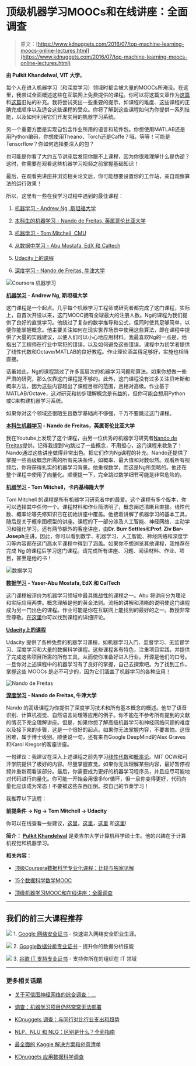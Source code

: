 # 顶级机器学习MOOCs和在线讲座：全面调查

> 原文：[https://www.kdnuggets.com/2016/07/top-machine-learning-moocs-online-lectures.html](https://www.kdnuggets.com/2016/07/top-machine-learning-moocs-online-lectures.html)

**由 Pulkit Khandelwal, VIT 大学**。

每个人在进入机器学习（和深度学习）领域时都会被大量的MOOCs所淹没。在这里，我尝试全面概述这些在互联网上免费提供的课程。你可以将这篇文章作为[这篇](/2015/11/seven-steps-machine-learning-python.html)和[这篇](/2015/10/learning-machine-learning-quora.html)旧帖的补充。我将尝试突出一些重要的提示，如课程的难度、这些课程的正确完成顺序以及适合这些课程的受众。你将了解到这些课程如何为你提供一系列技能，以及如何利用它们开发实用的机器学习系统。

另一个重要方面是实现自包含作业所用的语言和软件包。你想使用MATLAB还是用Python编码，你想使用Theano、Torch还是Caffe？哦，等等！可能是Tensorflow？你如何选择要深入的包？

也可能是你看了大约五节讲座后发现你跟不上课程，因为你很难理解什么是伪逆？这时，你需要在观看这些机器学习视频之前掌握基础知识！

最后，在观看完讲座并浏览相关论文后，你可能想要设置你的工作站，亲自观察算法的运行效果！

所以，这里有一些在我学习过程中遇到的最佳课程：

1.  [机器学习 - Andrew Ng, 斯坦福大学](https://www.coursera.org/learn/machine-learning/home/info)

1.  [本科生的机器学习 - Nando de Freitas, 英属哥伦比亚大学](https://www.youtube.com/playlist?list=PLE6Wd9FR--Ecf_5nCbnSQMHqORpiChfJf)

1.  [机器学习 - Tom Mitchell, CMU](http://www.cs.cmu.edu/~tom/10701_sp11/)

1.  [从数据中学习 - Abu Mostafa, EdX 和 Caltech](https://work.caltech.edu/telecourse.html)

1.  [Udacity上的课程](https://www.udacity.com/courses/all)

1.  [深度学习 - Nando de Freitas, 牛津大学](https://www.youtube.com/playlist?list=PLE6Wd9FR--EfW8dtjAuPoTuPcqmOV53Fu)

![Coursera 机器学习](../Images/13c869690a19f8ad93e0fd1b63b39f6d.png)

**[机器学习](https://www.coursera.org/learn/machine-learning/home/info) - Andrew Ng, 斯坦福大学**

这门课程是一个起点。几乎每个机器学习工程师或研究者都完成了这门课程，实际上，自首次开设以来，这门MOOC拥有全球最大的注册人数。Ng的课程为我们提供了良好的直觉学习。他绕过了复杂的数学推导和公式，但同时使其足够简单，以便你能掌握概念。他主要关注如何在现实世界场景中使用这些算法，即在课程中提供了大量的实践建议，以便人们可以小心地应用材料。我最喜欢Ng的一点是，他指出了工程师在行业中常犯的错误，以及如何避免这些错误。课程中为初学者提供了线性代数和Octave/MATLAB的良好教程。作业理论涵盖得足够好，实施也相当直接。

话虽如此，Ng的课程跳过了许多高层次的机器学习问题和算法。如果你想做一些严肃的研究，那么仅靠这门课程是不够的。此外，这门课程没有过多关注贝叶斯和概率方法，因为这些内容超出了课程目标的范围，且相对高级。作业基于MATLAB/Octave，这对研究和初步理解概念是有益的，但你可能会想用Python或C来构建机器学习系统。

如果你对这个领域还很陌生且数学基础尚不够强，千万不要跳过这门课程。

**[本科生机器学习](https://www.youtube.com/playlist?list=PLE6Wd9FR--Ecf_5nCbnSQMHqORpiChfJf) - Nando de Freitas，英属哥伦比亚大学**

我在Youtube上发现了这个课程，由另一位优秀的机器学习研究者[Nando de Freitas](http://www.cs.ubc.ca/~nando/)提供。记得我提到Ng跳过了一些概念，不用担心，这门课程来救急了！Nando通过这些讲座做得非常出色。把它们作为Ng课程的补充。Nando还提供了掌握一些高级概念所需的所有先决条件，如概率、最大值和对数似然。观看所有视频后，你将获得扎实的机器学习背景。他重视数学，而这是Ng所忽略的。他还在整个课程中使用了向量化。顺便提一下，完全跳过数学细节可能是非常危险的。

**[机器学习](http://www.cs.cmu.edu/~tom/10701_sp11/) - Tom Mitchell，卡内基梅隆大学**

Tom Mitchell 的课程是所有机器学习研究者中的最爱。这个课程有多个版本，你可以选择其中任何一个。课程材料和作业简洁明了，概念阐述清晰且直接。线性代数、概率论等先修知识已在初始讲座中覆盖。他接着讲解了机器学习的基本工具，随后是关于概率图模型的讲座。课程的下一部分涉及人工智能、神经网络、主动学习和强化学习。还有两节额外的客座讲座，由**Dr. Burr Settles**和**Prof. Ziv Bar-Joseph**主讲。因此，你可以看到数学、机器学习、人工智能、神经网络和深度学习等内容都在这门高水平课程中得到了涵盖。如果你不想浏览其他课程，我推荐在完成 Ng 的课程后学习这门课程。请完成所有讲座、习题、阅读材料、作业、项目，甚至是他的书！

![数据学习](../Images/db84fd2177cdc137ae0e7d6156f63ffb.png)

**[数据学习](https://work.caltech.edu/telecourse.html) - Yaser-Abu Mostafa, EdX 和 CalTech**

这门课程被评价为机器学习领域中最具挑战性的课程之一。Abu 将讲座分为理论和实际应用两类。概念理解是他的黄金法则。流畅的讲解和清晰的说明使这门课程成为另一门出色的课程。作业可能是你在互联网上能找到的最好的之一。教授非常受尊敬。[在这里](https://www.class-central.com/report/review-caltech-learning-from-data-intro-machine-learning/)你可以找到课程的详细评论。

**[Udacity上的课程](https://www.udacity.com/courses/all)**

Udacity 提供了各种免费的机器学习课程，如机器学习入门、监督学习、无监督学习、深度学习和大量的数据科学课程。这些课程各有特色，注重项目实践，并提供了完成这些项目所需的所有工具，从而使你准备好进入行业。开源是他们的口号。一旦你对上述课程中的机器学习有了良好的掌握，自己去探索吧。为了找到工作，掌握这些 MOOCs 是必不可少的，因为它们涵盖了机器学习的各种应用！

![Nando de Freitas](../Images/dd30f60e79a94607c3b1d42c885c5c45.png)

**[深度学习](https://www.youtube.com/playlist?list=PLE6Wd9FR--EfW8dtjAuPoTuPcqmOV53Fu) - Nando de Freitas, 牛津大学**

Nando 的高级课程为你提供了深度学习技术和所有基本概念的概述。他举了语音识别、计算机视觉、自然语言处理等应用的例子。你不能在不参考所有提到的文献的情况下完全理解讲座。但是，如果你想了解高级机器学习和神经网络问题的难度以及接下来的步骤，这是一个很好的起点。如果你无法掌握内容，不要害怕。这很困难，属于博士级别。顺便说一句，还有来自Google DeepMind的Alex Graves和Karol Kregor的客座讲座。

一句建议：我建议在深入上述课程之前先学习[线性代数](http://www-math.mit.edu/~gs/)和[概率论](http://ocw.mit.edu/courses/electrical-engineering-and-computer-science/6-041-probabilistic-systems-analysis-and-applied-probability-fall-2010/)。MIT OCW和可汗学院提供了极好的内容。尽量掌握直觉。如果你无法理解某些内容，最好暂停视频并重新观看该部分。最后，你需要成为更好的机器学习程序员，并且应尽可能地对代码进行向量化。你可能一开始会用很多for循环，但一旦你变得更好，代码向量化应该成为常态！不要被这些东西压倒。按自己的节奏学习！

我推荐以下流程：

**前提条件 -> Ng -> Tom Mitchell -> Udacity**

你可以在线查看一些建议，[这里](https://www.quora.com/How-do-I-learn-machine-learning-1)，[这里](https://www.quora.com/What-are-the-differences-between-the-Andrew-Ngs-Machine-Learning-courses-offered-on-Coursera-and-iTunes-U)，[这里](https://www.linkedin.com/pulse/machine-learning-quora-xavier-amatriain) 和[这里](http://www.forbes.com/sites/anthonykosner/2013/12/29/why-is-machine-learning-cs-229-the-most-popular-course-at-stanford/#5a1b41c261ba)!

**简介： [Pulkit Khandelwal](https://au.linkedin.com/in/pulkit-khandelwal-42849284)** 是麦吉尔大学计算机科学硕士生。他的兴趣在于计算机视觉和机器学习。

**相关内容**：

+   [顶级Coursera数据科学专业化课程：比较与独家见解](/2015/11/coursera-specializations.html)

+   [15个数据科学数学MOOC](/2015/09/15-math-mooc-data-science.html)

+   [顶级机器学习MOOC和在线讲座：全面调查](/2015/10/learning-machine-learning-quora.html)

* * *

## 我们的前三大课程推荐

![](../Images/0244c01ba9267c002ef39d4907e0b8fb.png) 1\. [Google 网络安全证书](https://www.kdnuggets.com/google-cybersecurity) - 快速进入网络安全职业生涯。

![](../Images/e225c49c3c91745821c8c0368bf04711.png) 2\. [Google数据分析专业证书](https://www.kdnuggets.com/google-data-analytics) - 提升你的数据分析技能

![](../Images/0244c01ba9267c002ef39d4907e0b8fb.png) 3\. [谷歌 IT 支持专业证书](https://www.kdnuggets.com/google-itsupport) - 支持你所在的组织在 IT 领域

* * *

### 更多相关话题

+   [关于可信图神经网络的综合调查：…](https://www.kdnuggets.com/2022/05/comprehensive-survey-trustworthy-graph-neural-networks-privacy-robustness-fairness-explainability.html)

+   [调查：机器学习项目仍然常常无法部署](https://www.kdnuggets.com/survey-machine-learning-projects-still-routinely-fail-to-deploy)

+   [KDnuggets 调查：与同行对比行业支出和趋势](https://www.kdnuggets.com/2023/02/kdnuggets-survey-industry-spend-trends.html)

+   [NLP、NLU 和 NLG：区别是什么？全面指南](https://www.kdnuggets.com/2022/06/nlp-nlu-nlg-difference-comprehensive-guide.html)

+   [最全面的 Kaggle 解决方案和创意清单](https://www.kdnuggets.com/2022/11/comprehensive-list-kaggle-solutions-ideas.html)

+   [KDnuggets 应用数据科学调查](https://www.kdnuggets.com/2022/09/applied-data-science-survey.html)

